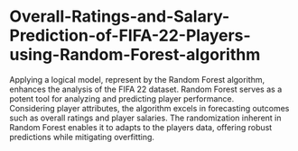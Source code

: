 # Overall-Ratings-and-Salary-Prediction-of-FIFA-22-Players-using-Random-Forest-algorithm
Applying a logical model, represent by the Random Forest algorithm, enhances the analysis of the FIFA 22 dataset. Random Forest serves as a potent tool for analyzing and predicting player performance.  
Considering player attributes, the algorithm excels in forecasting outcomes such as overall ratings and player salaries. 
The randomization inherent in Random Forest enables it to adapts to the players data, offering robust predictions while mitigating overfitting.

